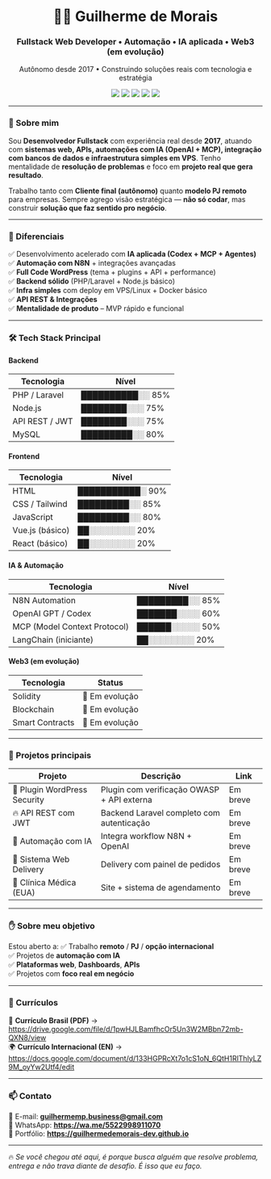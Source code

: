 <!-- HEADER -->
<div align="center">
  <h1>👨‍💻 Guilherme de Morais</h1>
  <h3>Fullstack Web Developer • Automação • IA aplicada • Web3 (em evolução)</h3>
  <p>Autônomo desde 2017 • Construindo soluções reais com tecnologia e estratégia</p>

  <!-- BADGES -->
  <a href="mailto:guilhermemp.business@gmail.com"><img src="https://img.shields.io/badge/Email-Contato-red?style=for-the-badge"></a>
  <a href="https://wa.me/5522998911070"><img src="https://img.shields.io/badge/WhatsApp-Chamar%20no%20Zap-25D366?style=for-the-badge&logo=whatsapp&logoColor=white"></a>
  <a href="https://www.linkedin.com/in/guilherme-de-moraisais-a440a8132/"><img src="https://img.shields.io/badge/LinkedIn-Conectar-blue?style=for-the-badge&logo=linkedin"></a>
  <a href="https://guilhermedemorais-dev.github.io"><img src="https://img.shields.io/badge/🌎-Portfólio-black?style=for-the-badge"></a>
  <a href="https://www.youtube.com/@guilhermecombrl"><img src="https://img.shields.io/badge/YouTube-Inscreva--se-FF0000?style=for-the-badge&logo=youtube&logoColor=white"></a>
</div>

---

### 🚀 Sobre mim
Sou **Desenvolvedor Fullstack** com experiência real desde **2017**, atuando com **sistemas web, APIs, automações com IA (OpenAI + MCP), integração com bancos de dados e infraestrutura simples em VPS**. Tenho mentalidade de **resolução de problemas** e foco em **projeto real que gera resultado**.

Trabalho tanto com **Cliente final (autônomo)** quanto **modelo PJ remoto** para empresas. Sempre agrego visão estratégica — **não só codar**, mas construir **solução que faz sentido pro negócio**.

---

### 🧠 Diferenciais
✅ Desenvolvimento acelerado com **IA aplicada (Codex + MCP + Agentes)**  
✅ **Automação com N8N** + integrações avançadas  
✅ **Full Code WordPress** (tema + plugins + API + performance)  
✅ **Backend sólido** (PHP/Laravel + Node.js básico)  
✅ **Infra simples** com deploy em VPS/Linux + Docker básico  
✅ **API REST & Integrações**  
✅ **Mentalidade de produto** – MVP rápido e funcional  

---

### 🛠️ Tech Stack Principal

#### **Backend**
| Tecnologia | Nível |
|------------|-------|
| PHP / Laravel | ██████████░░ 85% |
| Node.js | ████████░░░ 75% |
| API REST / JWT | ████████░░░ 75% |
| MySQL | █████████░░ 80% |

#### **Frontend**
| Tecnologia | Nível |
|------------|-------|
| HTML | ███████████░ 90% |
| CSS / Tailwind | █████████░░ 85% |
| JavaScript | █████████░░ 80% |
| Vue.js (básico) | ██░░░░░░░░ 20% |
| React (básico) | ██░░░░░░░░ 20% |

#### **IA & Automação**
| Tecnologia | Nível |
|------------|-------|
| N8N Automation | █████████░░ 85% |
| OpenAI GPT / Codex | ███████░░░░ 60% |
| MCP (Model Context Protocol) | ██████░░░░░ 50% |
| LangChain (iniciante) | ██░░░░░░░░ 20% |

#### **Web3 (em evolução)**
| Tecnologia | Status |
|------------|--------|
| Solidity | 🔄 Em evolução |
| Blockchain | 🔄 Em evolução |
| Smart Contracts | 🔄 Em evolução |

---

### 📂 Projetos principais
| Projeto | Descrição | Link |
|---------|-----------|------|
| 🔧 Plugin WordPress Security | Plugin com verificação OWASP + API externa | Em breve |
| 🔥 API REST com JWT | Backend Laravel completo com autenticação | Em breve |
| 🤖 Automação com IA | Integra workflow N8N + OpenAI | Em breve |
| 🍔 Sistema Web Delivery | Delivery com painel de pedidos | Em breve |
| 🏥 Clínica Médica (EUA) | Site + sistema de agendamento | Em breve |

---

### ✋ Sobre meu objetivo
Estou aberto a:
✅ Trabalho **remoto** / **PJ** / **opção internacional**  
✅ Projetos de **automação com IA**  
✅ **Plataformas web**, **Dashboards**, **APIs**  
✅ Projetos com **foco real em negócio**  

---

### 📎 Currículos
📄 **Currículo Brasil (PDF)** → https://drive.google.com/file/d/1pwHJLBamfhcOr5Un3W2MBbn72mb-QXN8/view  
🌍 **Currículo Internacional (EN)** → https://docs.google.com/document/d/133HGPRcXt7o1cS1oN_6QtH1RlThlyLZ9M_oyYw2Utf4/edit  

---

### 📫 Contato
📩 E-mail: **guilhermemp.business@gmail.com**  
💬 WhatsApp: **https://wa.me/5522998911070**  
🔗 Portfólio: **https://guilhermedemorais-dev.github.io**

---

🔥 _Se você chegou até aqui, é porque busca alguém que resolve problema, entrega e não trava diante de desafio. É isso que eu faço._  
